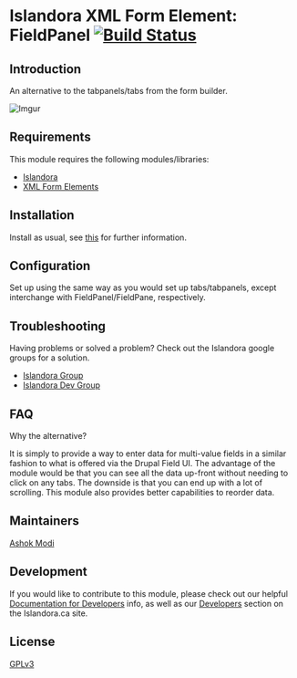 # Islandora XML Form Element: FieldPanel [![Build Status](https://travis-ci.org/Islandora/islandora_islandora_form_fieldpanel.png?branch=7.x)](https://travis-ci.org/Islandora/islandora_form_fieldpanel)

## Introduction

An alternative to the tabpanels/tabs from the form builder.

![Imgur](http://i.imgur.com/mAHBKWY.png)

## Requirements

This module requires the following modules/libraries:

* [Islandora](https://github.com/islandora/islandora)
* [XML Form Elements](https://github.com/Islandora/islandora_xml_forms)

## Installation

Install as usual, see [this](https://drupal.org/documentation/install/modules-themes/modules-7) for further information.

## Configuration

Set up using the same way as you would set up tabs/tabpanels, except interchange with FieldPanel/FieldPane, respectively.

## Troubleshooting

Having problems or solved a problem? Check out the Islandora google groups for a solution.

* [Islandora Group](https://groups.google.com/forum/?hl=en&fromgroups#!forum/islandora)
* [Islandora Dev Group](https://groups.google.com/forum/?hl=en&fromgroups#!forum/islandora-dev)

## FAQ

Why the alternative?

It is simply to provide a way to enter data for multi-value fields in a similar fashion to what is offered via the Drupal Field UI. The advantage of the module would be that you can see all the data up-front without needing to click on any tabs. The downside is that you can end up with a lot of scrolling. This module also provides better capabilities to reorder data.

## Maintainers

[Ashok Modi](https://github.com/btmash)

## Development

If you would like to contribute to this module, please check out our helpful [Documentation for Developers](https://github.com/Islandora/islandora/wiki#wiki-documentation-for-developers) info, as well as our [Developers](http://islandora.ca/developers) section on the Islandora.ca site.

## License

[GPLv3](http://www.gnu.org/licenses/gpl-3.0.txt)

